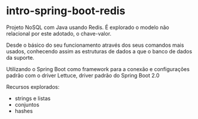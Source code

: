 # intro-spring-boot-redis

Projeto NoSQL com Java usando Redis. É explorado o modelo não relacional por este adotado, o chave-valor.

Desde o básico do seu funcionamento através dos seus comandos mais usados, conhecendo assim as estruturas de dados a que o banco de dados da suporte.

Utilizando o Spring Boot como framework para a conexão e configurações padrão com o driver Lettuce, driver padrão do Spring Boot 2.0

Recursos explorados:

- strings e listas
- conjuntos
- hashes
